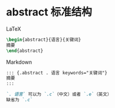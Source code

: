 # abstract 标准结构

LaTeX

```latex
\begin{abstract}{语言}{关键词}
摘要
\end{abstract}
```

Markdown

```markdown
::: {.abstract . 语言 keywords="关键词"}
摘要
:::

`. 语言` 可以为 `.c`（中文）或者 `.e`（英文）
缺省为 `.c`
```